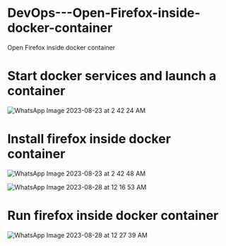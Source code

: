 # DevOps---Open-Firefox-inside-docker-container
Open Firefox inside docker container

# Start docker services and launch a container 
![WhatsApp Image 2023-08-23 at 2 42 24 AM](https://github.com/neelay-16/DevOps---Open-Firefox-inside-docker-container/assets/135517502/42a71de0-9a93-4fcb-a5a4-91742e336946)

# Install firefox inside docker container
![WhatsApp Image 2023-08-23 at 2 42 48 AM](https://github.com/neelay-16/DevOps---Open-Firefox-inside-docker-container/assets/135517502/d3a8f3ba-99de-456f-8d78-871f926ae251)

![WhatsApp Image 2023-08-28 at 12 16 53 AM](https://github.com/neelay-16/DevOps---Open-Firefox-inside-docker-container/assets/135517502/59262697-79e9-41d1-bf9b-3ba95642114b)


# Run firefox inside docker container

![WhatsApp Image 2023-08-28 at 12 27 39 AM](https://github.com/neelay-16/DevOps---Open-Firefox-inside-docker-container/assets/135517502/bc58fd6f-db54-4033-baa7-f130e41fc945)
